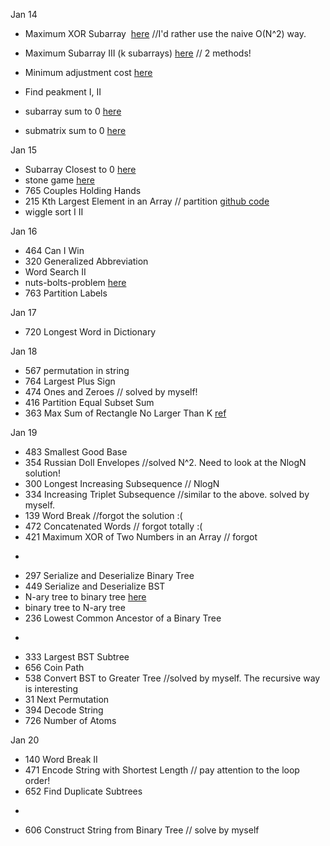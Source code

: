 Jan 14

* Maximum XOR Subarray  [here](https://www.jiuzhang.com/solution/maximum-subarray-vi/) //I'd rather use the naive O(N^2) way.

* Maximum Subarray III (k subarrays) [here](https://www.jiuzhang.com/solution/maximum-subarray-iii/) // 2 methods! 

* Minimum adjustment cost [here](https://www.jiuzhang.com/solution/minimum-adjustment-cost/)

* Find peakment I, II

* subarray sum to 0 [here](https://www.jiuzhang.com/solution/subarray-sum/)

* submatrix sum to 0 [here](https://www.jiuzhang.com/solution/submatrix-sum/#tag-highlight-lang-cpp)

Jan 15

* Subarray Closest to 0 [here](https://www.jiuzhang.com/solution/subarray-sum-closest/#tag-highlight-lang-cpp)
* stone game [here](https://www.jiuzhang.com/solution/stone-game/)
* 765 Couples Holding Hands
* 215 Kth Largest Element in an Array // partition [github code](https://github.com/fieldsfarmer/coding_problems/blob/master/partition.cpp)
* wiggle sort I II

Jan 16

* 464 Can I Win
* 320 Generalized Abbreviation
* Word Search II
* nuts-bolts-problem [here](https://www.jiuzhang.com/solution/nuts-bolts-problem/#tag-highlight-lang-cpp)
* 763 Partition Labels

Jan 17

* 720 Longest Word in Dictionary

Jan 18

* 567 permutation in string
* 764 Largest Plus Sign
* 474 Ones and Zeroes // solved by myself!
* 416 Partition Equal Subset Sum
* 363 Max Sum of Rectangle No Larger Than K [ref](https://discuss.leetcode.com/topic/48875/accepted-c-codes-with-explanation-and-references)

Jan 19

* 483 Smallest Good Base
* 354 Russian Doll Envelopes //solved N^2. Need to look at the NlogN solution!
* 300 Longest Increasing Subsequence // NlogN
* 334 Increasing Triplet Subsequence //similar to the above. solved by myself.
* 139 Word Break //forgot the solution :(
* 472 Concatenated Words // forgot totally :(
* 421 Maximum XOR of Two Numbers in an Array // forgot
-
* 297 Serialize and Deserialize Binary Tree
* 449 Serialize and Deserialize BST
* N-ary tree to binary tree [here](http://blog.csdn.net/wade23/article/details/4646789)
* binary tree to N-ary tree
* 236 Lowest Common Ancestor of a Binary Tree
-
* 333 Largest BST Subtree
* 656 Coin Path
* 538 Convert BST to Greater Tree //solved by myself. The recursive way is interesting
* 31 Next Permutation
* 394 Decode String
* 726 Number of Atoms

Jan 20

* 140 Word Break II
* 471 Encode String with Shortest Length // pay attention to the loop order!
* 652 Find Duplicate Subtrees
-
* 606 Construct String from Binary Tree // solve by myself
